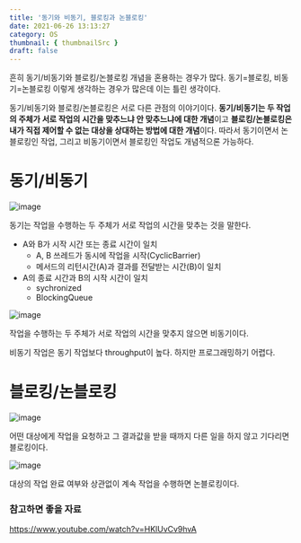 ```yaml
---
title: '동기와 비동기, 블로킹과 논블로킹'
date: 2021-06-26 13:13:27
category: OS
thumbnail: { thumbnailSrc }
draft: false
---
```


흔히 동기/비동기와 블로킹/논블로킹 개념을 혼용하는 경우가 많다. 동기=블로킹, 비동기=논블로킹
이렇게 생각하는 경우가 많은데 이는 틀린 생각이다. 

동기/비동기와 블로킹/논블로킹은 서로 다른 관점의 이야기이다. **동기/비동기는 두 작업의 주체가
서로 작업의 시간을 맞추느냐 안 맞추느냐에 대한 개념**이고 **블로킹/논블로킹은 내가 직접 제어할 수 없는
대상을 상대하는 방법에 대한 개념**이다. 따라서 동기이면서 논블로킹인 작업, 그리고 비동기이면서 블로킹인 작업도 
개념적으론 가능하다.

# 동기/비동기

![image](https://user-images.githubusercontent.com/63030569/123517691-683ee180-d6dd-11eb-8cab-180ebcf1a9cb.png)

동기는 작업을 수행하는 두 주체가 서로 작업의 시간을 맞추는 것을 말한다. 

* A와 B가 시작 시간 또는 종료 시간이 일치
    - A, B 쓰레드가 동시에 작업을 시작(CyclicBarrier)
    - 메서드의 리턴시간(A)과 결과를 전달받는 시간(B)이 일치
* A의 종료 시간과 B의 시작 시간이 일치
    - sychronized
    - BlockingQueue

![image](https://user-images.githubusercontent.com/63030569/123517701-755bd080-d6dd-11eb-9219-0446bf37b873.png)

작업을 수행하는 두 주체가 서로 작업의 시간을 맞추지 않으면 비동기이다.

비동기 작업은 동기 작업보다 throughput이 높다. 하지만 프로그래밍하기 어렵다.

# 블로킹/논블로킹

![image](https://user-images.githubusercontent.com/63030569/123518590-87d80900-d6e1-11eb-84e9-cc66376f7b06.png)

어떤 대상에게 작업을 요청하고 그 결과값을 받을 때까지 다른 일을 하지 않고 기다리면 블로킹이다.

![image](https://user-images.githubusercontent.com/63030569/123518605-96262500-d6e1-11eb-9a09-ac287101e59a.png)

대상의 작업 완료 여부와 상관없이 계속 작업을 수행하면 논블로킹이다.


### 참고하면 좋을 자료

https://www.youtube.com/watch?v=HKlUvCv9hvA
